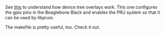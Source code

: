 See [this](https://www.youtube.com/watch?v=wui_wU1AeQc) to understand how device tree overlays work. This one configures the gpio pins in the Beaglebone Black and enables the PRU system so that it can be used by libpruio.

The makefile is pretty useful, too. Check it out.

